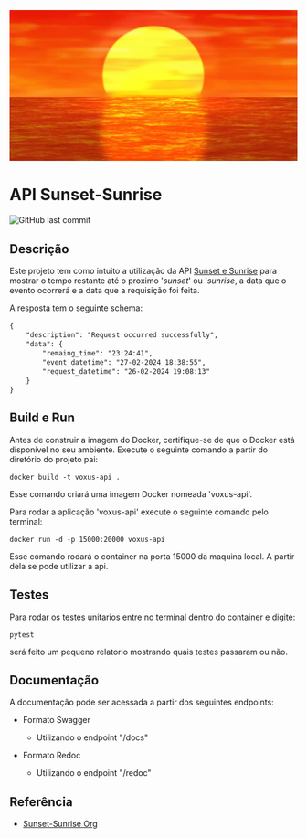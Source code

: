 
![Sun](src/app/static/images/sun-today.png)

# API Sunset-Sunrise

![GitHub last commit](https://img.shields.io/github/last-commit/HelmoFilho/Sunset-Sunrise-Api)

## Descrição

Este projeto tem como intuito a utilização da API [Sunset e Sunrise][Sunset-Sunrise Org] para mostrar o tempo restante até o proximo '*sunset*' ou '*sunrise*, a data que o evento ocorrerá e a data que a requisição foi feita. 

A resposta tem o seguinte schema:

```shell
{
    "description": "Request occurred successfully",
    "data": {
        "remaing_time": "23:24:41",
        "event_datetime": "27-02-2024 18:38:55",
        "request_datetime": "26-02-2024 19:08:13"
    }
}
```

## Build e Run

Antes de construir a imagem do Docker, certifique-se de que o Docker está disponível no seu ambiente. Execute o seguinte comando a partir do diretório do projeto pai:

```shell
docker build -t voxus-api .
```

Esse comando criará uma imagem Docker nomeada 'voxus-api'.

Para rodar a aplicação 'voxus-api' execute o seguinte comando pelo terminal:

```shell
docker run -d -p 15000:20000 voxus-api
```

Esse comando rodará o container na porta 15000 da maquina local. A partir dela se pode utilizar a api.

## Testes

Para rodar os testes unitarios entre no terminal dentro do container e digite:

```shell
pytest
```

será feito um pequeno relatorio mostrando quais testes passaram ou não.

## Documentação

A documentação pode ser acessada a partir dos seguintes endpoints:

- Formato Swagger
    - Utilizando o endpoint "/docs"

- Formato Redoc
    - Utilizando o endpoint "/redoc"


## Referência

 [Sunset-Sunrise Org]: https://sunrise-sunset.org/api
 - [Sunset-Sunrise Org](https://sunrise-sunset.org/api)
